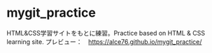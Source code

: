 # mygit_practice
HTML&amp;CSS学習サイトをもとに練習。Practice based on HTML &amp; CSS learning site.
プレビュー：　https://alce76.github.io/mygit_practice/
 

